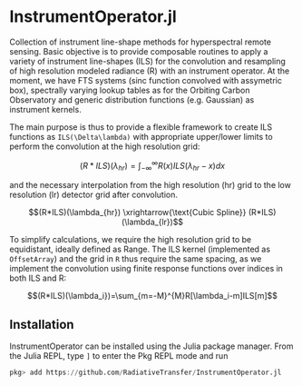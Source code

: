 # InstrumentOperator.jl
Collection of instrument line-shape methods for hyperspectral remote sensing. Basic objective is to provide composable routines to apply a variety of instrument line-shapes (ILS) for the convolution and resampling of high resolution modeled radiance (R) with an instrument operator. At the moment, we have FTS systems (sinc function convolved with assymetric box), spectrally varying lookup tables as for the Orbiting Carbon Observatory and generic distribution functions (e.g. Gaussian) as instrument kernels. 

The main purpose is thus to provide a flexible framework to create ILS functions as ``ILS(\Delta\lambda)`` with appropriate upper/lower limits to perform the convolution at the high resolution grid:
```math
(R*ILS)(\lambda_{hr}) = \int_{-\infty}^{\infty} R(x)ILS(\lambda_{hr}-x)dx
```
and the necessary interpolation from the high resolution (hr) grid to the low resolution (lr) detector grid after convolution. 
```math
(R*ILS)(\lambda_{hr}) \xrightarrow{\text{Cubic Spline}} (R*ILS)(\lambda_{lr})
```
To simplify calculations, we require the high resolution grid to be equidistant, ideally defined as Range. The ILS kernel (implemented as `OffsetArray`) and the grid in `R` thus require the same spacing, as we implement the convolution using finite response functions over indices in both ILS and R:

```math
(R*ILS)(\lambda_i})=\sum_{m=-M}^{M}R[\lambda_i-m]ILS[m]
```

## Installation

InstrumentOperator can be installed using the Julia package manager.
From the Julia REPL, type `]` to enter the Pkg REPL mode and run

```julia
pkg> add https://github.com/RadiativeTransfer/InstrumentOperator.jl
```
